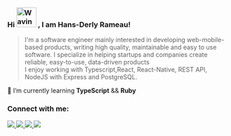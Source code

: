 ### Hi <img src="https://raw.githubusercontent.com/nixin72/nixin72/master/wave.gif" alt="Waving hand animated gif" height="45" width="45" /> , I am Hans-Derly Rameau!


>I'm a software engineer mainly interested in developing web-mobile-based products, writing high quality, maintainable and easy to use software. I specialize in helping startups and companies create reliable, easy-to-use, data-driven products<br>
>I enjoy working with Typescript,React, React-Native, REST API, NodeJS with Express and PostgreSQL.

📒 I’m currently learning **TypeScript** && **Ruby**

### Connect with me:
<p>
  <a href="https://www.twitter.com/_hansderly">
    <img src="https://img.shields.io/badge/Twitter-1DA1F2?style=for-the-badge&logo=twitter&logoColor=white" />
  </a>
  <a href="mailto:rameauhans@gmail.com">
    <img src="https://img.shields.io/badge/Gmail-D14836?style=for-the-badge&logo=gmail&logoColor=white" />
  </a>
  <a href="https://www.linkedin.com/in/ansderly-rameau/">
    <img src="https://img.shields.io/badge/linkedin-%230077B5.svg?style=for-the-badge&logo=linkedin&logoColor=white" />
  </a>
  <a href="https://www.instagram.com/_hansderly/">
    <img src="https://img.shields.io/badge/Instagram-E4405F?style=for-the-badge&logo=instagram&logoColor=white" />
  </a>
</p>
